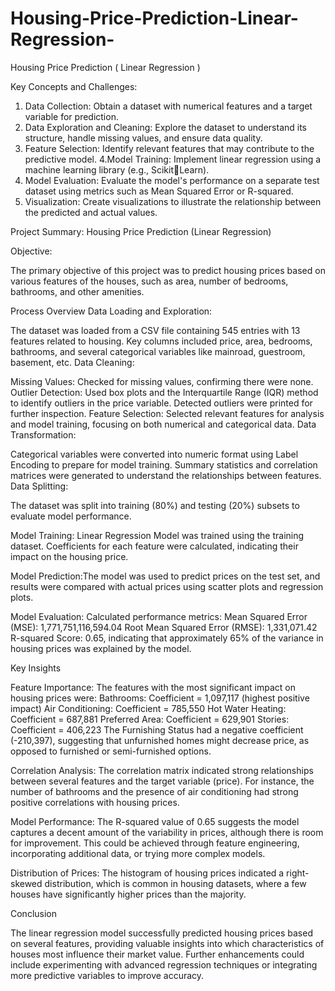 # Housing-Price-Prediction-Linear-Regression-
Housing Price Prediction ( Linear Regression )

Key Concepts and Challenges:

1. Data Collection: Obtain a dataset with numerical features and a target variable for prediction. 
2. Data Exploration and Cleaning: Explore the dataset to understand its structure, handle missing values, and ensure data quality. 
3. Feature Selection: Identify relevant features that may contribute to the predictive model. 
4.Model Training: Implement linear regression using a machine learning library (e.g., ScikitLearn). 
5. Model Evaluation: Evaluate the model's performance on a separate test dataset using metrics such as Mean Squared Error or R-squared. 
6. Visualization: Create visualizations to illustrate the relationship between the predicted and actual values. 



Project Summary: Housing Price Prediction (Linear Regression)

Objective:

The primary objective of this project was to predict housing prices based on various features of the houses, such as area, number of bedrooms, bathrooms, and other amenities.

Process Overview
Data Loading and Exploration:

The dataset was loaded from a CSV file containing 545 entries with 13 features related to housing.
Key columns included price, area, bedrooms, bathrooms, and several categorical variables like mainroad, guestroom, basement, etc.
Data Cleaning:

Missing Values: Checked for missing values, confirming there were none.
Outlier Detection: Used box plots and the Interquartile Range (IQR) method to identify outliers in the price variable. Detected outliers were printed for further inspection.
Feature Selection: Selected relevant features for analysis and model training, focusing on both numerical and categorical data.
Data Transformation:

Categorical variables were converted into numeric format using Label Encoding to prepare for model training.
Summary statistics and correlation matrices were generated to understand the relationships between features.
Data Splitting:

The dataset was split into training (80%) and testing (20%) subsets to evaluate model performance.

Model Training: Linear Regression Model was trained using the training dataset.
                Coefficients for each feature were calculated, indicating their impact on the housing price.

Model Prediction:The model was used to predict prices on the test set, and results were compared with actual prices using scatter plots and regression plots.

Model Evaluation:
Calculated performance metrics: Mean Squared Error (MSE): 1,771,751,116,594.04
                                Root Mean Squared Error (RMSE): 1,331,071.42
                                R-squared Score: 0.65, indicating that approximately 65% of the variance in housing prices was explained by the model.


Key Insights

Feature Importance: The features with the most significant impact on housing prices were:
                    Bathrooms: Coefficient = 1,097,117 (highest positive impact)
                    Air Conditioning: Coefficient = 785,550
                    Hot Water Heating: Coefficient = 687,881
                    Preferred Area: Coefficient = 629,901
                    Stories: Coefficient = 406,223
                    The Furnishing Status had a negative coefficient (-210,397), suggesting that unfurnished homes might decrease price, as opposed to furnished or semi-furnished options.

Correlation Analysis: The correlation matrix indicated strong relationships between several features and the target variable (price). For instance, the number of bathrooms and the presence of air conditioning had strong positive correlations with housing prices.

Model Performance: The R-squared value of 0.65 suggests the model captures a decent amount of the variability in prices, although there is room for improvement. This could be achieved through feature engineering, incorporating additional data, or trying more complex models.

Distribution of Prices: The histogram of housing prices indicated a right-skewed distribution, which is common in housing datasets, where a few houses have significantly higher prices than the majority.

Conclusion

The linear regression model successfully predicted housing prices based on several features, providing valuable insights into which characteristics of houses most influence their market value. Further enhancements could include experimenting with advanced regression techniques or integrating more predictive variables to improve accuracy.

